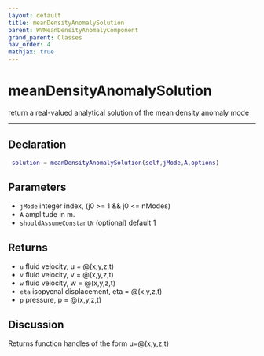 ```yaml
---
layout: default
title: meanDensityAnomalySolution
parent: WVMeanDensityAnomalyComponent
grand_parent: Classes
nav_order: 4
mathjax: true
---
```


#  meanDensityAnomalySolution

return a real-valued analytical solution of the mean density anomaly mode


---

## Declaration
```matlab
 solution = meanDensityAnomalySolution(self,jMode,A,options)
```
## Parameters
+ `jMode`  integer index, (j0 >= 1 && j0 <= nModes)
+ `A`  amplitude in m.
+ `shouldAssumeConstantN`  (optional) default 1

## Returns
+ `u`  fluid velocity, u = @(x,y,z,t)
+ `v`  fluid velocity, v = @(x,y,z,t)
+ `w`  fluid velocity, w = @(x,y,z,t)
+ `eta`  isopycnal displacement, eta = @(x,y,z,t)
+ `p`  pressure, p = @(x,y,z,t)

## Discussion

  Returns function handles of the form u=@(x,y,z,t)
 
                    
